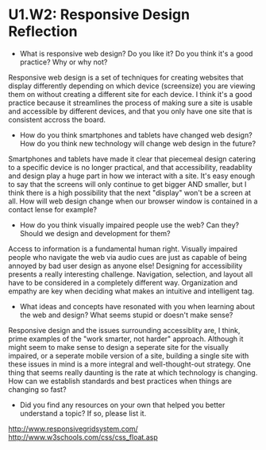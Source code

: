 # U1.W2: Responsive Design Reflection

* What is responsive web design? Do you like it?  Do you think it's a good practice? Why or why not?

Responsive web design is a set of techniques for creating websites that display differently depending on which device (screensize) you are viewing them on without creating a different site for each device. I think it's a good practice because it streamlines the process of making sure a site is usable and accessible by different devices, and that you only have one site that is consistent accross the board.

* How do you think smartphones and tablets have changed web design? How do you think new technology will change web design in the future?

Smartphones and tablets have made it clear that piecemeal design catering to a specific device is no longer practical, and that accessibility, readablity and design play a huge part in how we interact with a site. It's easy enough to say that the screens will only continue to get bigger AND smaller, but I think there is a high possibility that the next "display" won't be a screen at all. How will web design change when our browser window is contained in a contact lense for example? 

* How do you think visually impaired people use the web? Can they? Should we design and development for them?

Access to information is a fundamental human right. Visually impaired people who navigate the web via audio cues are just as capable of being annoyed by bad user design as anyone else! Designing for accessibility presents a really interesting challenge. Navigation, selection, and layout all have to be considered in a completely different way. Organization and empathy are key when deciding what makes an intuitive and intelligent tag.

* What ideas and concepts have resonated with you when learning about the web and design? What seems stupid or doesn't make sense?

Responsive design and the issues surrounding accessiblity are, I think, prime examples of the "work smarter, not harder" approach. Although it might seem to make sense to design a seperate site for the visually impaired, or a seperate mobile version of a site, building a single site with these issues in mind is a more integral and well-thought-out strategy. One thing that seems really daunting is the rate at which technology is changing. How can we establish standards and best practices when things are changing so fast?

* Did you find any resources on your own that helped you better understand a topic? If so, please list it.

http://www.responsivegridsystem.com/
http://www.w3schools.com/css/css_float.asp